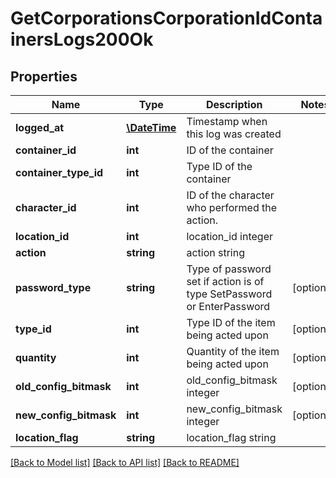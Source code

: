 # GetCorporationsCorporationIdContainersLogs200Ok

## Properties
Name | Type | Description | Notes
------------ | ------------- | ------------- | -------------
**logged_at** | [**\DateTime**](\DateTime.md) | Timestamp when this log was created | 
**container_id** | **int** | ID of the container | 
**container_type_id** | **int** | Type ID of the container | 
**character_id** | **int** | ID of the character who performed the action. | 
**location_id** | **int** | location_id integer | 
**action** | **string** | action string | 
**password_type** | **string** | Type of password set if action is of type SetPassword or EnterPassword | [optional] 
**type_id** | **int** | Type ID of the item being acted upon | [optional] 
**quantity** | **int** | Quantity of the item being acted upon | [optional] 
**old_config_bitmask** | **int** | old_config_bitmask integer | [optional] 
**new_config_bitmask** | **int** | new_config_bitmask integer | [optional] 
**location_flag** | **string** | location_flag string | 

[[Back to Model list]](../README.md#documentation-for-models) [[Back to API list]](../README.md#documentation-for-api-endpoints) [[Back to README]](../README.md)



